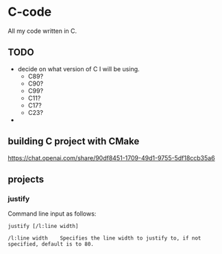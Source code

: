 # C-code
All my code written in C.

## TODO
- decide on what version of C I will be using.
    - C89?
    - C90?
    - C99?
    - C11?
    - C17?
    - C23?
-  
## building C project with CMake
https://chat.openai.com/share/90df8451-1709-49d1-9755-5df18ccb35a6

## projects

### justify
Command line input as follows:
```
justify [/l:line width]

/l:line width    Specifies the line width to justify to, if not specified, default is to 80.
```